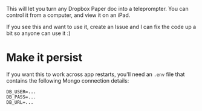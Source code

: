 This will let you turn any Dropbox Paper doc into a teleprompter. You can control it from a computer, and view it on an iPad.

If you see this and want to use it, create an Issue and I can fix the code up a bit so anyone can use it :)

# Make it persist

If you want this to work across app restarts, you'll need an `.env` file that contains the following Mongo connection details:

```
DB_USER=...
DB_PASS=...
DB_URL=...
```
